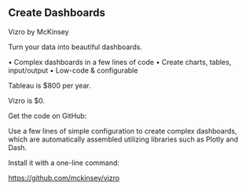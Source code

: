 

## Create Dashboards

Vizro by McKinsey

Turn your data into beautiful dashboards.

• Complex dashboards in a few lines of code
• Create charts, tables, input/output
• Low-code & configurable

Tableau is $800 per year.

Vizro is $0.

Get the code on GitHub:

Use a few lines of simple configuration to create complex dashboards, which are automatically assembled utilizing libraries such as Plotly and Dash.

Install it with a one-line command:

https://github.com/mckinsey/vizro

